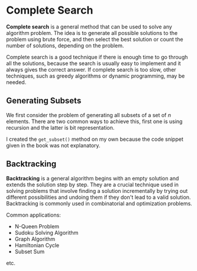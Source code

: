 # Complete Search

**Complete search** is a general method that can be used to solve any algorithm problem. The idea is to generate all possible solutions to the problem using brute force, and then select the best solution or count the number of solutions, depending on the problem.

Complete search is a good technique if there is enough time to go through all the solutions, because the search is usually easy to implement and it always gives the correct answer. If complete search is too slow, other techniques, such as greedy algorithms or dynamic programming, may be needed.

## Generating Subsets

We first consider the problem of generating all subsets of a set of $n$ elements. There are two common ways to achieve this, first one is using recursion and the latter is bit representation.

I created the `get_subset()` method on my own because the code snippet given in the book was not explanatory.

## Backtracking

**Backtracking** is a general algorithm begins with an empty solution and extends the solution step by step. They are a crucial technique used in solving problems that involve finding a solution incrementally by trying out different possibilities and undoing them if they don't lead to a valid solution. Backtracking is commonly used in combinatorial and optimization problems.

Common applications:

- N-Queen Problem
- Sudoku Solving Algorithm
- Graph Algorithm
- Hamiltonian Cycle
- Subset Sum

etc.
